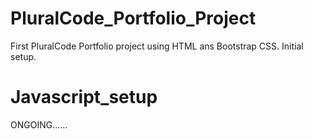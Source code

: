 # PluralCode_Portfolio_Project
First PluralCode Portfolio project using HTML ans Bootstrap CSS. Initial setup.

# Javascript_setup
ONGOING......

